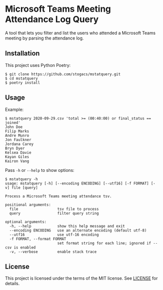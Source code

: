 # Microsoft Teams Meeting Attendance Log Query

A tool that lets you filter and list the users who attended a Microsoft
Teams meeting by parsing the attendance log.

## Installation

This project uses Python Poetry:

    $ git clone https://github.com/stogacs/mstatquery.git
    $ cd mstatquery
    $ poetry install

## Usage

Example:

    $ mstatquery 2020-09-29.csv 'total >= (00:40:00) or final_status == joined'
    John Doe
    Filip Marks
    Andre Munro
    Jon Faulkner
    Jordana Carey
    Bryn Dyer
    Kelsea Davie
    Kayan Giles
    Kairon Vang

Pass `-h` or `--help` to show options:

    $ mstatquery -h
    usage: mstatquery [-h] [--encoding ENCODING] [--utf16] [-f FORMAT] [-v] file [query]

    Process a Microsoft Teams meeting attendance tsv.

    positional arguments:
      file                  tsv file to process
      query                 filter query string

    optional arguments:
      -h, --help            show this help message and exit
      --encoding ENCODING   use an alternate encoding (default utf-8)
      --utf16               use utf-16 encoding
      -f FORMAT, --format FORMAT
                            set format string for each line; ignored if --csv is enabled
      -v, --verbose         enable stack trace

## License

This project is licensed under the terms of the MIT license. See
[LICENSE](./LICENSE) for details.
